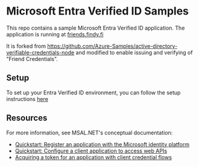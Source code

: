# Microsoft Entra Verified ID Samples

This repo contains a sample Microsoft Entra Verified ID application. The application is running at [friends.findy.fi](https://friends.findy.fi)

It is forked from https://github.com/Azure-Samples/active-directory-verifiable-credentials-node and modified to enable issuing and verifying of "Friend Credentials".

## Setup

To set up your Entra Verified ID environment, you can follow the setup instructions [here](https://aka.ms/vcsetup)

## Resources

For more information, see MSAL.NET's conceptual documentation:

- [Quickstart: Register an application with the Microsoft identity platform](https://docs.microsoft.com/azure/active-directory/develop/quickstart-register-app)
- [Quickstart: Configure a client application to access web APIs](https://docs.microsoft.com/azure/active-directory/develop/quickstart-configure-app-access-web-apis)
- [Acquiring a token for an application with client credential flows](https://aka.ms/msal-net-client-credentials)
